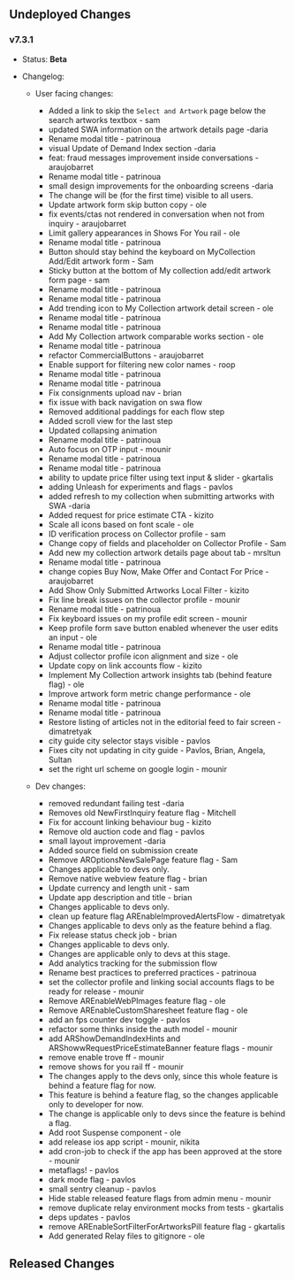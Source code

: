 ## Undeployed Changes

### v7.3.1

- Status: **Beta**
- Changelog:

  - User facing changes:

    - Added a link to skip the `Select and Artwork` page below the search artworks textbox - sam
    - updated SWA information on the artwork details page -daria
    - Rename modal title - patrinoua
    - visual Update of Demand Index section -daria
    - feat: fraud messages improvement inside conversations - araujobarret
    - Rename modal title - patrinoua
    - small design improvements for the onboarding screens -daria
    - The change will be (for the first time) visible to all users.
    - Update artwork form skip button copy - ole
    - fix events/ctas not rendered in conversation when not from inquiry - araujobarret
    - Limit gallery appearances in Shows For You rail - ole
    - Rename modal title - patrinoua
    - Button should stay behind the keyboard on MyCollection Add/Edit artwork form - Sam
    - Sticky button at the bottom of My collection add/edit artwork form page - sam
    - Rename modal title - patrinoua
    - Rename modal title - patrinoua
    - Add trending icon to My Collection artwork detail screen - ole
    - Rename modal title - patrinoua
    - Rename modal title - patrinoua
    - Add My Collection artwork comparable works section - ole
    - Rename modal title - patrinoua
    - refactor CommercialButtons - araujobarret
    - Enable support for filtering new color names - roop
    - Rename modal title - patrinoua
    - Rename modal title - patrinoua
    - Fix consignments upload nav - brian
    - fix issue with back navigation on swa flow
    - Removed additional paddings for each flow step
    - Added scroll view for the last step
    - Updated collapsing animation
    - Rename modal title - patrinoua
    - Auto focus on OTP input - mounir
    - Rename modal title - patrinoua
    - Rename modal title - patrinoua
    - ability to update price filter using text input & slider - gkartalis
    - adding Unleash for experiments and flags - pavlos
    - added refresh to my collection when submitting artworks with SWA -daria
    - Added request for price estimate CTA - kizito
    - Scale all icons based on font scale - ole
    - ID verification process on Collector profile - sam
    - Change copy of fields and placeholder on Collector Profile - Sam
    - Add new my collection artwork details page about tab - mrsltun
    - Rename modal title - patrinoua
    - change copies Buy Now, Make Offer and Contact For Price - araujobarret
    - Add Show Only Submitted Artworks Local Filter - kizito
    - Fix line break issues on the collector profile - mounir
    - Rename modal title - patrinoua
    - Fix keyboard issues on my profile edit screen - mounir
    - Keep profile form save button enabled whenever the user edits an input - ole
    - Rename modal title - patrinoua
    - Adjust collector profile icon alignment and size - ole
    - Update copy on link accounts flow - kizito
    - Implement My Collection artwork insights tab (behind feature flag) - ole
    - Improve artwork form metric change performance - ole
    - Rename modal title - patrinoua
    - Rename modal title - patrinoua
    - Restore listing of articles not in the editorial feed to fair screen - dimatretyak
    - city guide city selector stays visible - pavlos
    - Fixes city not updating in city guide - Pavlos, Brian, Angela, Sultan
    - set the right url scheme on google login - mounir

  - Dev changes:
    - removed redundant failing test -daria
    - Removes old NewFirstInquiry feature flag - Mitchell
    - Fix for account linking behaviour bug - kizito
    - Remove old auction code and flag - pavlos
    - small layout improvement -daria
    - Added source field on submission create
    - Remove AROptionsNewSalePage feature flag - Sam
    - Changes applicable to devs only.
    - Remove native webview feature flag - brian
    - Update currency and length unit - sam
    - Update app description and title - brian
    - Changes applicable to devs only.
    - clean up feature flag AREnableImprovedAlertsFlow - dimatretyak
    - Changes applicable to devs only as the feature behind a flag.
    - Fix release status check job - brian
    - Changes applicable to devs only.
    - Changes are applicable only to devs at this stage.
    - Add analytics tracking for the submission flow
    - Rename best practices to preferred practices - patrinoua
    - set the collector profile and linking social accounts flags to be ready for release - mounir
    - Remove AREnableWebPImages feature flag - ole
    - Remove AREnableCustomSharesheet feature flag - ole
    - add an fps counter dev toggle - pavlos
    - refactor some thinks inside the auth model - mounir
    - add ARShowDemandIndexHints and ARShowwRequestPriceEstimateBanner feature flags - mounir
    - remove enable trove ff - mounir
    - remove shows for you rail ff - mounir
    - The changes apply to the devs only, since this whole feature is behind a feature flag for now.
    - This feature is behind a feature flag, so the changes applicable only to developer for now.
    - The change is applicable only to devs since the feature is behind a flag.
    - Add root Suspense component - ole
    - add release ios app script - mounir, nikita
    - add cron-job to check if the app has been approved at the store - mounir
    - metaflags! - pavlos
    - dark mode flag - pavlos
    - small sentry cleanup - pavlos
    - Hide stable released feature flags from admin menu - mounir
    - remove duplicate relay environment mocks from tests - gkartalis
    - deps updates - pavlos
    - remove AREnableSortFilterForArtworksPill feature flag - gkartalis
    - Add generated Relay files to gitignore - ole

<!-- DO NOT CHANGE -->

## Released Changes

